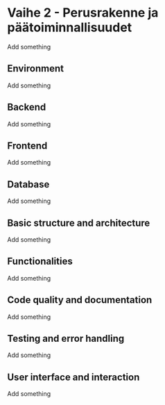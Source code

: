 # Vaihe 2 - Perusrakenne ja päätoiminnallisuudet
Add something

## Environment
Add something

## Backend
Add something

## Frontend
Add something

## Database
Add something

## Basic structure and architecture
Add something

## Functionalities
Add something

## Code quality and documentation
Add something

## Testing and error handling
Add something

## User interface and interaction
Add something